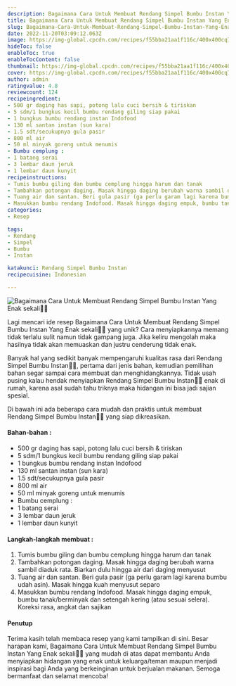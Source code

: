 ```yaml
---
description: Bagaimana Cara Untuk Membuat Rendang Simpel Bumbu Instan Yang Enak sekali"
title: Bagaimana Cara Untuk Membuat Rendang Simpel Bumbu Instan Yang Enak sekali
slug: Bagaimana-Cara-Untuk-Membuat-Rendang-Simpel-Bumbu-Instan-Yang-Enak-sekali
date: 2022-11-20T03:09:12.063Z
image: https://img-global.cpcdn.com/recipes/f55bba21aa1f116c/400x400cq70/photo.jpg
hideToc: false
enableToc: true
enableTocContent: false
thumbnail: https://img-global.cpcdn.com/recipes/f55bba21aa1f116c/400x400cq70/photo.jpg
cover: https://img-global.cpcdn.com/recipes/f55bba21aa1f116c/400x400cq70/photo.jpg
author: admin
ratingvalue: 4.8
reviewcount: 124
recipeingredient:
- 500 gr daging has sapi, potong lalu cuci bersih & tiriskan
- 5 sdm/1 bungkus kecil bumbu rendang giling siap pakai
- 1 bungkus bumbu rendang instan Indofood
- 130 ml santan instan (sun kara)
- 1.5 sdt/secukupnya gula pasir
- 800 ml air
- 50 ml minyak goreng untuk menumis
- Bumbu cemplung :
- 1 batang serai
- 3 lembar daun jeruk
- 1 lembar daun kunyit
recipeinstructions:
- Tumis bumbu giling dan bumbu cemplung hingga harum dan tanak
- Tambahkan potongan daging. Masak hingga daging berubah warna sambil diaduk rata. Biarkan dulu hingga air dari daging menyusut
- Tuang air dan santan. Beri gula pasir (ga perlu garam lagi karena bumbu udah asin). Masak hingga kuah menyusut separo
- Masukkan bumbu rendang Indofood. Masak hingga daging empuk, bumbu tanak/berminyak dan setengah kering (atau sesuai selera). Koreksi rasa, angkat dan sajikan
categories:
- Resep

tags:
- Rendang
- Simpel
- Bumbu
- Instan

katakunci: Rendang Simpel Bumbu Instan
recipecuisine: Indonesian

---
```


![Bagaimana Cara Untuk Membuat Rendang Simpel Bumbu Instan Yang Enak sekali👩‍🍳](https://img-global.cpcdn.com/recipes/f55bba21aa1f116c/400x400cq70/photo.jpg)

Lagi mencari ide resep Bagaimana Cara Untuk Membuat Rendang Simpel Bumbu Instan Yang Enak sekali👩‍🍳 yang unik? Cara menyiapkannya memang tidak terlalu sulit namun tidak gampang juga. Jika keliru mengolah maka hasilnya tidak akan memuaskan dan justru cenderung tidak enak.

Banyak hal yang sedikit banyak mempengaruhi kualitas rasa dari Rendang Simpel Bumbu Instan👩‍🍳, pertama dari jenis bahan, kemudian pemilihan bahan segar sampai cara membuat dan menghidangkannya. Tidak usah pusing kalau hendak menyiapkan Rendang Simpel Bumbu Instan👩‍🍳 enak di rumah, karena asal sudah tahu triknya maka hidangan ini bisa jadi sajian spesial.

Di bawah ini ada beberapa cara mudah dan praktis untuk membuat Rendang Simpel Bumbu Instan👩‍🍳 yang siap dikreasikan.

<!--inarticleads1-->

#### Bahan-bahan :

- 500 gr daging has sapi, potong lalu cuci bersih & tiriskan
- 5 sdm/1 bungkus kecil bumbu rendang giling siap pakai
- 1 bungkus bumbu rendang instan Indofood
- 130 ml santan instan (sun kara)
- 1.5 sdt/secukupnya gula pasir
- 800 ml air
- 50 ml minyak goreng untuk menumis
- Bumbu cemplung :
- 1 batang serai
- 3 lembar daun jeruk
- 1 lembar daun kunyit

<!--inarticleads2-->

#### Langkah-langkah membuat :

1. Tumis bumbu giling dan bumbu cemplung hingga harum dan tanak
1. Tambahkan potongan daging. Masak hingga daging berubah warna sambil diaduk rata. Biarkan dulu hingga air dari daging menyusut
1. Tuang air dan santan. Beri gula pasir (ga perlu garam lagi karena bumbu udah asin). Masak hingga kuah menyusut separo
1. Masukkan bumbu rendang Indofood. Masak hingga daging empuk, bumbu tanak/berminyak dan setengah kering (atau sesuai selera). Koreksi rasa, angkat dan sajikan

#### Penutup

Terima kasih telah membaca resep yang kami tampilkan di sini. Besar harapan kami, Bagaimana Cara Untuk Membuat Rendang Simpel Bumbu Instan Yang Enak sekali👩‍🍳 yang mudah di atas dapat membantu Anda menyiapkan hidangan yang enak untuk keluarga/teman maupun menjadi inspirasi bagi Anda yang berkeinginan untuk berjualan makanan. Semoga bermanfaat dan selamat mencoba!